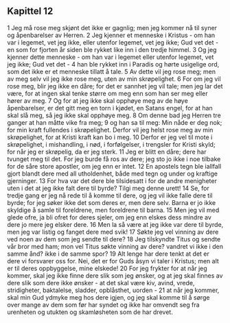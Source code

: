 ## Kapittel 12

1 Jeg må rose meg skjønt det ikke er gagnlig; men jeg kommer nå til syner og åpenbarelser av Herren.
2 Jeg kjenner et menneske i Kristus - om han var i legemet, vet jeg ikke, eller utenfor legemet, vet jeg ikke; Gud vet det - en som for fjorten år siden ble rykket like inn i den tredje himmel.
3 Og jeg kjenner dette menneske - om han var i legemet eller utenfor legemet, vet jeg ikke; Gud vet det -
4 han ble rykket inn i Paradis og hørte usigelige ord, som det ikke er et menneske tillatt å tale.
5 Av dette vil jeg rose meg; men av meg selv vil jeg ikke rose meg, uten av min skrøpelighet.
6 For om jeg vil rose meg, blir jeg ikke en dåre; for det er sannhet jeg vil tale; men jeg lar det være, for at ingen skal tenke større om meg enn som han ser meg eller hører av meg.
7 Og for at jeg ikke skal opphøye meg av de høye åpenbarelser, er det gitt meg en torn i kjødet, en Satans engel, for at han skal slå meg, så jeg ikke skal opphøye meg.
8 Om denne bad jeg Herren tre ganger at han måtte vike fra meg;
9 og han sa til meg: Min nåde er deg nok; for min kraft fullendes i skrøpelighet. Derfor vil jeg helst rose meg av min skrøpelighet, for at Kristi kraft kan bo i meg.
10 Derfor er jeg vel til mote i skrøpelighet, i mishandling, i nød, i forfølgelser, i trengsler for Kristi skyld; for når jeg er skrøpelig, da er jeg sterk.
11 Jeg er blitt en dåre; dere har tvunget meg til det. For jeg burde få ros av dere; jeg sto jo ikke i noe tilbake for de såre store apostler, om jeg enn er intet.
12 En apostels tegn ble iallfall gjort blandt dere med all utholdenhet, både med tegn og under og kraftige gjerninger.
13 For hva var det dere ble tilsidesatt i for de andre menigheter uten i det at jeg ikke falt dere til byrde? Tilgi meg denne urett!
14 Se, for tredje gang er jeg nå rede til å komme til dere, og jeg vil ikke falle dere til byrde; for jeg søker ikke det som deres er, men dere selv. Barna er jo ikke skyldige å samle til foreldrene, men foreldrene til barna.
15 Men jeg vil med glede ofre, ja bli ofret for deres sjeler, om jeg enn elskes dess mindre av dere jo mere jeg elsker dere.
16 Men la så være at jeg ikke var dere til byrde, men jeg var listig og fanget dere med svik!
17 Søkte jeg vel vinning av dere ved noen av dem som jeg sendte til dere?
18 Jeg tilskyndte Titus og sendte vår bror med ham; mon vel Titus søkte vinning av dere? vandret vi ikke i den samme ånd? ikke i de samme spor?
19 Alt lenge har dere tenkt at det er dere vi forsvarer oss for. Nei, det er for Guds åsyn vi taler i Kristus; men alt er til deres oppbyggelse, mine elskede!
20 For jeg frykter for at når jeg kommer, skal jeg ikke finne dere slik som jeg ønsker, og at jeg skal finnes av dere slik som dere ikke ønsker - at det skal være kiv, avind, vrede, stridigheter, baktalelse, sladder, opblåsthet, uorden -
21 at når jeg kommer, skal min Gud ydmyke meg hos dere igjen, og jeg skal komme til å sørge over mange av dem som før har syndet og ikke har omvendt seg fra urenheten og utukten og skamløsheten som de har drevet.
